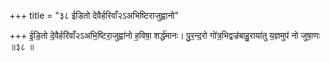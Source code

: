+++
title = "३८ ईडितो देवैर्हरिवाँ२ऽअभिष्टिराजुह्वानो"

+++
ई॒डि॒तो दे॒वैर्हरि॑वाँ२ऽअभि॒ष्टिरा॒जुह्वा॑नो ह॒विषा॒ शर्द्ध॑मानः। पु॒र॒न्द॒रो गो॑त्र॒भिद्वज्र॑बाहु॒राया॑तु य॒ज्ञमुप॑ नो जुषा॒णः ॥३८ ॥